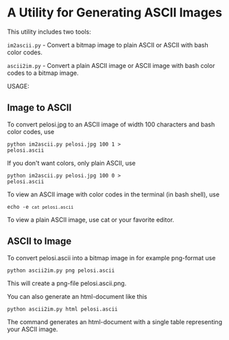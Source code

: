 A Utility for Generating ASCII Images
=====================================

This utility includes two tools:

<code>im2ascii.py</code> - Convert a bitmap image to plain ASCII or ASCII with bash
              color codes.

<code>ascii2im.py</code> - Convert a plain ASCII image or ASCII image with bash
              color codes to a bitmap image.

USAGE:

Image to ASCII
--------------

To convert pelosi.jpg to an ASCII image of width 100 characters and
bash color codes, use

   <code>python im2ascii.py pelosi.jpg 100 1 > pelosi.ascii</code>

If you don't want colors, only plain ASCII, use

   <code>python im2ascii.py pelosi.jpg 100 0 > pelosi.ascii</code>

To view an ASCII image with color codes in the terminal (in bash
shell), use

   <code>echo -e `cat pelosi.ascii`</code>

To view a plain ASCII image, use cat or your favorite editor.

ASCII to Image
--------------

To convert pelosi.ascii into a bitmap image in for example png-format
use

  <code>python ascii2im.py png pelosi.ascii</code>

This will create a png-file pelosi.ascii.png.

You can also generate an html-document like this

  <code>python ascii2im.py html pelosi.ascii</code>

The command generates an html-document with a single table
representing your ASCII image.